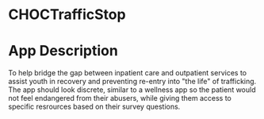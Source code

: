 # CHOCTrafficStop

# App Description
To help bridge the gap between inpatient care and outpatient services to assist youth in recovery and preventing re-entry into "the life" of trafficking. The app should look discrete, similar to a wellness app so the patient would not feel endangered from their abusers, while giving them access to specific resrources based on their survey questions.

